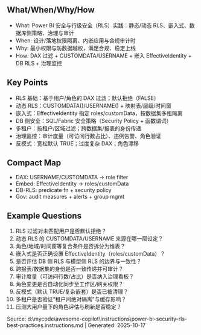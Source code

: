 ## What/When/Why/How
- What: Power BI 安全与行级安全（RLS）实践：静态/动态 RLS、嵌入式、数据库侧策略、治理与审计
- When: 设计/落地权限隔离、内嵌应用与合规审计时
- Why: 最小权限与防数据越权，满足合规、稳定上线
- How: DAX 过滤 + CUSTOMDATA/USERNAME + 嵌入 EffectiveIdentity + DB RLS + 治理监控

## Key Points
- RLS 基础：基于用户/角色的 DAX 过滤；默认拒绝（FALSE）
- 动态 RLS：CUSTOMDATA()/USERNAME() + 映射表/层级/时间窗
- 嵌入式：EffectiveIdentity 指定 roles/customData，按数据集多租隔离
- DB 侧安全：SQL/Fabric 安全策略（Security Policy + 函数谓词）
- 多租户：按租户/区域过滤；跨数据集/报表的身份传递
- 治理监控：审计度量（可访问行数占比）、违例告警、角色验证
- 反模式：宽松默认 TRUE；过度复杂 DAX；角色漂移

## Compact Map
- DAX: USERNAME/CUSTOMDATA → role filter
- Embed: EffectiveIdentity → roles/customData
- DB-RLS: predicate fn + security policy
- Gov: audit measures + alerts + group mgmt

## Example Questions
1) RLS 过滤对未匹配用户是否默认拒绝？
2) 动态 RLS 的 CUSTOMDATA/USERNAME 来源在哪一层设定？
3) 角色/地域/时间窗等复合条件是否拆分为维表？
4) 嵌入式是否正确设置 EffectiveIdentity（roles/customData）？
5) 是否评估 DB 侧 RLS 与模型侧 RLS 的边界与一致性？
6) 跨报表/数据集的身份是否一致传递并可审计？
7) 审计度量（可访问行数/占比）是否纳入治理看板？
8) 角色变更是否自动化同步至工作区/网关权限？
9) 反模式（默认 TRUE/复杂嵌套）是否已被清理？
10) 多租户是否验证“租户间绝对隔离”与缓存影响？
11) 压测大用户量下的角色评估与刷新是否稳定？

Source: d:\mycode\awesome-copilot\instructions\power-bi-security-rls-best-practices.instructions.md | Generated: 2025-10-17
